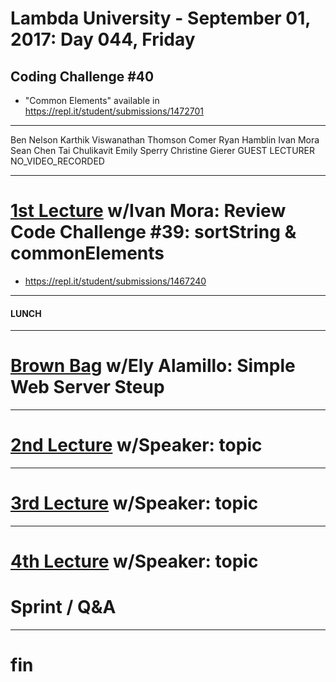 # Lambda University - September 01, 2017: Day 044, Friday
## Coding Challenge #40
- "Common Elements" available in https://repl.it/student/submissions/1472701
***
Ben Nelson
Karthik Viswanathan
Thomson Comer
Ryan Hamblin
Ivan Mora
Sean Chen
Tai Chulikavit
Emily Sperry
Christine Gierer
GUEST LECTURER
NO_VIDEO_RECORDED
***
# [1st Lecture](https://youtu.be/rZmvDJNrPl4) w/Ivan Mora: Review Code Challenge #39: sortString & commonElements
- https://repl.it/student/submissions/1467240

***
#### LUNCH
***
# [Brown Bag](VIDEO_RECORDED_NOT_POSTED) w/Ely Alamillo: Simple Web Server Steup
***
# [2nd Lecture](VIDEO_RECORDED_NOT_POSTED) w/Speaker: topic
***
# [3rd Lecture](VIDEO_RECORDED_NOT_POSTED) w/Speaker: topic
***
# [4th Lecture](VIDEO_RECORDED_NOT_POSTED) w/Speaker: topic
# Sprint / Q&A
***
# fin
